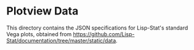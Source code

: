 # Plotview Data

This directory contains the JSON specifications for Lisp-Stat's standard Vega plots, obtained from https://github.com/Lisp-Stat/documentation/tree/master/static/data.




